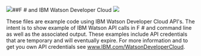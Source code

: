 ##F # and IBM Watson Developer Cloud
<img style="float: left" src="http://fsharp.org/img/logo/fsharp256.png">
<img style="float: center" src="http://www.ibm.com/solutions/images/C175270E70628U26/watson_300x300.jpg">

These files are example code using IBM Watson Developer Cloud API's.  The intent is to show example of IBM Watson API calls in F # and command line as well as the associated output. These examples include API credentials that are temporary and will eventually expire. For more information and to get you own API credentials see <a href="http://www.IBM.com/WatsonDeveloperCloud?cm_mmc=f%20sharp%20meetup" target="_blank">www.IBM.com/WatsonDeveloperCloud</a>.
